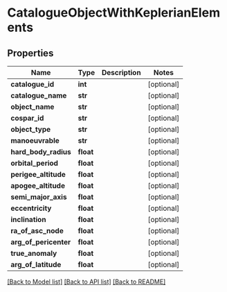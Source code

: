 # CatalogueObjectWithKeplerianElements


## Properties
Name | Type | Description | Notes
------------ | ------------- | ------------- | -------------
**catalogue_id** | **int** |  | [optional] 
**catalogue_name** | **str** |  | [optional] 
**object_name** | **str** |  | [optional] 
**cospar_id** | **str** |  | [optional] 
**object_type** | **str** |  | [optional] 
**manoeuvrable** | **str** |  | [optional] 
**hard_body_radius** | **float** |  | [optional] 
**orbital_period** | **float** |  | [optional] 
**perigee_altitude** | **float** |  | [optional] 
**apogee_altitude** | **float** |  | [optional] 
**semi_major_axis** | **float** |  | [optional] 
**eccentricity** | **float** |  | [optional] 
**inclination** | **float** |  | [optional] 
**ra_of_asc_node** | **float** |  | [optional] 
**arg_of_pericenter** | **float** |  | [optional] 
**true_anomaly** | **float** |  | [optional] 
**arg_of_latitude** | **float** |  | [optional] 

[[Back to Model list]](../README.md#documentation-for-models) [[Back to API list]](../README.md#documentation-for-api-endpoints) [[Back to README]](../README.md)


